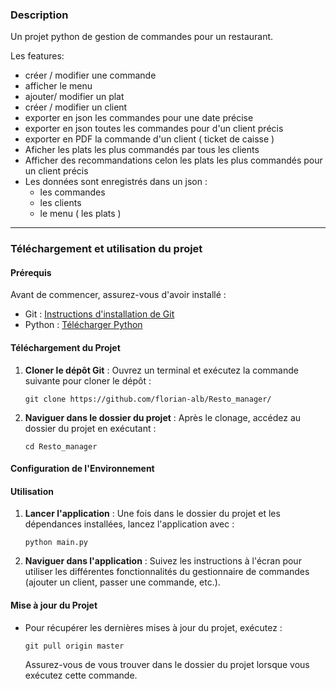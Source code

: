 ### Description

Un projet python de gestion de commandes pour un restaurant. 

Les features: 
- créer / modifier une commande
- afficher le menu
- ajouter/ modifier un plat
- créer / modifier un client
- exporter en json les commandes pour une date précise
- exporter en json toutes les commandes pour d'un client précis
- exporter en PDF la commande d'un client ( ticket de caisse )
- Aficher les plats les plus commandés par tous les clients
- Afficher des recommandations celon les plats les plus commandés pour un client précis
- Les données sont enregistrés dans un json :
    - les commandes
    - les clients
    - le menu ( les plats )
 
---

### Téléchargement et utilisation du projet

#### Prérequis
Avant de commencer, assurez-vous d'avoir installé :
- Git : [Instructions d'installation de Git](https://git-scm.com/book/en/v2/Getting-Started-Installing-Git)
- Python : [Télécharger Python](https://www.python.org/downloads/)

#### Téléchargement du Projet
1. **Cloner le dépôt Git** :
   Ouvrez un terminal et exécutez la commande suivante pour cloner le dépôt :
   ```
   git clone https://github.com/florian-alb/Resto_manager/
   ```

2. **Naviguer dans le dossier du projet** :
   Après le clonage, accédez au dossier du projet en exécutant :
   ```
   cd Resto_manager
   ```

#### Configuration de l'Environnement

#### Utilisation
1. **Lancer l'application** :
   Une fois dans le dossier du projet et les dépendances installées, lancez l'application avec :
   ```
   python main.py
   ```

2. **Naviguer dans l'application** :
   Suivez les instructions à l'écran pour utiliser les différentes fonctionnalités du gestionnaire de commandes (ajouter un client, passer une commande, etc.).

#### Mise à jour du Projet
- Pour récupérer les dernières mises à jour du projet, exécutez :
  ```
  git pull origin master
  ```
  Assurez-vous de vous trouver dans le dossier du projet lorsque vous exécutez cette commande.
